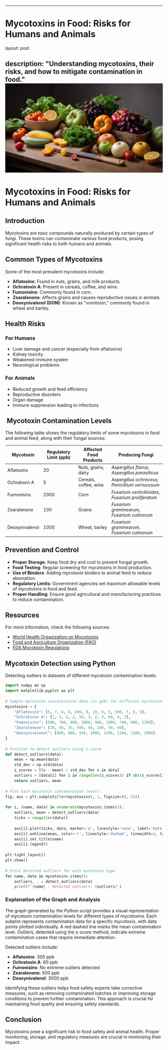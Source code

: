 ---

# Mycotoxins in Food: Risks for Humans and Animals

layout: post

description: "Understanding mycotoxins, their risks, and how to mitigate contamination in food."
![Food Safety](/images/veg_fruits.png)
---------------------------------------------------------------------------------------------------

# Mycotoxins in Food: Risks for Humans and Animals

## Introduction

Mycotoxins are toxic compounds naturally produced by certain types of fungi. These toxins can contaminate various food products, posing significant health risks to both humans and animals.

## Common Types of Mycotoxins

Some of the most prevalent mycotoxins include:

- **Aflatoxins**: Found in nuts, grains, and milk products.
- **Ochratoxin A**: Present in cereals, coffee, and wine.
- **Fumonisins**: Commonly found in corn.
- **Zearalenone**: Affects grains and causes reproductive issues in animals.
- **Deoxynivalenol (DON)**: Known as "vomitoxin," commonly found in wheat and barley.

## Health Risks

### For Humans

- Liver damage and cancer (especially from aflatoxins)
- Kidney toxicity
- Weakened immune system
- Neurological problems

### For Animals

- Reduced growth and feed efficiency
- Reproductive disorders
- Organ damage
- Immune suppression leading to infections

##  Mycotoxin Contamination Levels

The following table shows the regulatory limits of some mycotoxins in food and animal feed, along with their fungal sources:

| Mycotoxin      | Regulatory Limit (ppb) | Affected Food Products | Producing Fungi |
| -------------- | ---------------------- | ---------------------- | --------------- |
| Aflatoxins     | 20                     | Nuts, grains, dairy    | *Aspergillus flavus, Aspergillus parasiticus* |
| Ochratoxin A   | 5                      | Cereals, coffee, wine  | *Aspergillus ochraceus, Penicillium verrucosum* |
| Fumonisins     | 2000                   | Corn                   | *Fusarium verticillioides, Fusarium proliferatum* |
| Zearalenone    | 100                    | Grains                 | *Fusarium graminearum, Fusarium culmorum* |
| Deoxynivalenol | 1000                   | Wheat, barley          | *Fusarium graminearum, Fusarium culmorum* |

## Prevention and Control

- **Proper Storage**: Keep food dry and cool to prevent fungal growth.
- **Food Testing**: Regular screening for mycotoxins in food production.
- **Use of Binders**: Adding mycotoxin binders to animal feed to reduce absorption.
- **Regulatory Limits**: Government agencies set maximum allowable levels of mycotoxins in food and feed.
- **Proper Handling**: Ensure good agricultural and manufacturing practices to reduce contamination.

## Resources

For more information, check the following sources:

- [World Health Organization on Mycotoxins](https://www.who.int/news-room/fact-sheets/detail/mycotoxins)
- [Food and Agriculture Organization (FAO)](https://www.fao.org/mycotoxins/en/)
- [FDA Mycotoxin Regulations](https://www.fda.gov/food/chemicals/mycotoxins-food)

## Mycotoxin Detection using Python

Detecting outliers in datasets of different mycotoxin contamination levels:

```python
import numpy as np
import matplotlib.pyplot as plt

# Sample mycotoxin concentration data (in ppb) for different mycotoxins
mycotoxins = {
    "Aflatoxins": [5, 7, 6, 8, 200, 9, 10, 6, 5, 300, 7, 8, 9],
    "Ochratoxin A": [2, 3, 4, 2, 50, 3, 2, 3, 60, 4, 2],
    "Fumonisins": [500, 700, 800, 2000, 900, 1800, 700, 600, 2100],
    "Zearalenone": [30, 40, 35, 500, 45, 100, 50, 60],
    "Deoxynivalenol": [800, 900, 950, 1000, 1500, 1200, 1100, 3000]
}

# Function to detect outliers using z-score
def detect_outliers(data):
    mean = np.mean(data)
    std_dev = np.std(data)
    z_scores = [(x - mean) / std_dev for x in data]
    outliers = [data[i] for i in range(len(z_scores)) if abs(z_scores[i]) > 2]
    return outliers, mean

# Plot each mycotoxin contamination levels
fig, axs = plt.subplots(len(mycotoxins), 1, figsize=(8, 15))

for i, (name, data) in enumerate(mycotoxins.items()):
    outliers, mean = detect_outliers(data)
    ticks = range(len(data))
    
    axs[i].plot(ticks, data, marker='o', linestyle='none', label='Data Points')
    axs[i].axhline(mean, color='r', linestyle='dashed', linewidth=1, label='Mean')
    axs[i].set_title(name)
    axs[i].legend()

plt.tight_layout()
plt.show()

# Print detected outliers for each mycotoxin type
for name, data in mycotoxins.items():
    outliers, _ = detect_outliers(data)
    print(f"{name} - Detected outliers: {outliers}")
```

### Explanation of the Graph and Analysis

The graph generated by the Python script provides a visual representation of mycotoxin contamination levels for different types of mycotoxins. Each subplot represents contamination data for a specific mycotoxin, with data points plotted individually. 
A red dashed line marks the mean contamination level.
Outliers, detected using the z-score method, indicate extreme contamination cases that require immediate attention.

Detected outliers include:
- **Aflatoxins**: 300 ppb
- **Ochratoxin A**: 60 ppb
- **Fumonisins**: No extreme outliers detected
- **Zearalenone**: 500 ppb
- **Deoxynivalenol**: 3000 ppb

Identifying these outliers helps food safety experts take corrective measures, such as removing contaminated batches or improving storage conditions to prevent further contamination. This approach is crucial for maintaining food quality and ensuring safety standards.

## Conclusion

Mycotoxins pose a significant risk to food safety and animal health. Proper monitoring, storage, and regulatory measures are crucial in minimizing their impact.


